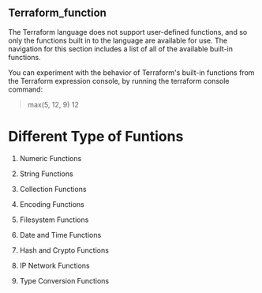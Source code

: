 ## Terraform_function

The Terraform language does not support user-defined functions, and so only the functions built in to the language are available for use. The navigation for this section includes a list of all of the available built-in functions.

You can experiment with the behavior of Terraform's built-in functions from the Terraform expression console, by running the terraform console command:

> max(5, 12, 9)
12

# Different Type of Funtions

1. Numeric Functions

2. String Functions

3. Collection Functions

4. Encoding Functions

5. Filesystem Functions

6. Date and Time Functions

7. Hash and Crypto Functions

8. IP Network Functions

9. Type Conversion Functions
